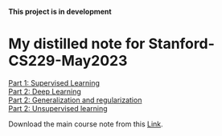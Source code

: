<strong><span >This project is in development</span></strong>


# My distilled note for Stanford-CS229-May2023
[Part 1: Supervised Learning](https://github.com/Farhad-Davaripour/Stanford-CS229-Spring2023-Notes/blob/main/Part1_Supervised_learning.md)     
[Part 2: Deep Learning](https://github.com/Farhad-Davaripour/Stanford-CS229-Spring2023-Notes/blob/main/Part2_Deep_learning.md)  
[Part 2: Generalization and regularization](https://github.com/Farhad-Davaripour/Stanford-CS229-Spring2023-Notes/blob/main/Part3_Generalization_and_regularization.md)  
[Part 2: Unsupervised learning](https://github.com/Farhad-Davaripour/Stanford-CS229-Spring2023-Notes/blob/main/Part4_Unsupervised_learning.md)  
 

Download the main course note from this [Link](https://cs229.stanford.edu/main_notes.pdf).